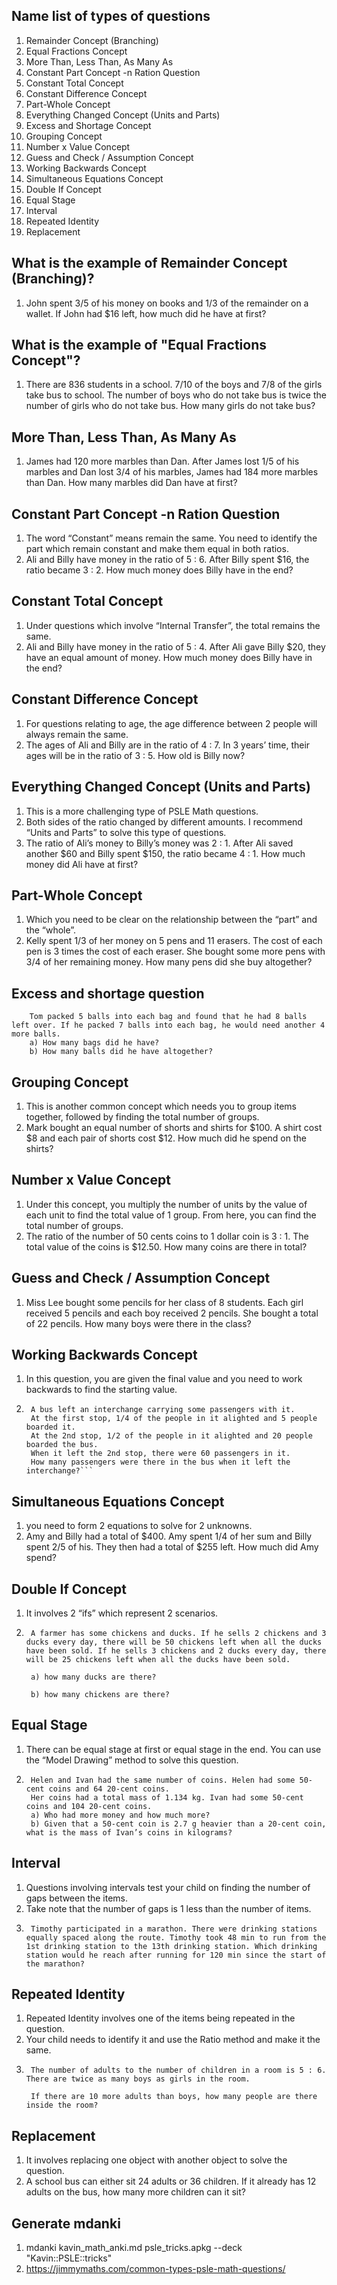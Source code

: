## Name list of types of questions
1. Remainder Concept (Branching)
2. Equal Fractions Concept 
3. More Than, Less Than, As Many As
4. Constant Part Concept -n Ration Question
5. Constant Total Concept
6. Constant Difference Concept
7. Part-Whole Concept
8. Everything Changed Concept (Units and Parts)
9. Excess and Shortage Concept
10. Grouping Concept
11. Number x Value Concept
12. Guess and Check / Assumption Concept
13. Working Backwards Concept
14. Simultaneous Equations Concept
15. Double If Concept
16. Equal Stage
17. Interval
18. Repeated Identity
19. Replacement



## What is the example of Remainder Concept (Branching)?
1. John spent 3/5 of his money on books and 1/3 of the remainder on a wallet. If John had $16 left, how much did he have at first?


## What is the example of "Equal Fractions Concept"?
1. There are 836 students in a school. 7/10 of the boys and 7/8 of the girls take bus to school. The number of boys who do not take bus is twice the number of girls who do not take bus. How many girls do not take bus?


## More Than, Less Than, As Many As
1. James had 120 more marbles than Dan. After James lost 1/5 of his marbles and Dan lost 3/4 of his marbles, James had 184 more marbles than Dan. How many marbles did Dan have at first?

## Constant Part Concept -n Ration Question
1. The word “Constant” means remain the same. You need to identify the part which remain constant and make them equal in both ratios. 
1. Ali and Billy have money in the ratio of 5 : 6. After Billy spent $16, the ratio became 3 : 2. How much money does Billy have in the end?

## Constant Total Concept
1. Under questions which involve “Internal Transfer”, the total remains the same. 
1. Ali and Billy have money in the ratio of 5 : 4. After Ali gave Billy $20, they have an equal amount of money. How much money does Billy have in the end?

 
## Constant Difference Concept
1. For questions relating to age, the age difference between 2 people will always remain the same.
1. The ages of Ali and Billy are in the ratio of 4 : 7. In 3 years’ time, their ages will be in the ratio of 3 : 5. How old is Billy now?

## Everything Changed Concept (Units and Parts)
1. This is a more challenging type of PSLE Math questions. 
2. Both sides of the ratio changed by different amounts. I recommend “Units and Parts” to solve this type of questions. 
3. The ratio of Ali’s money to Billy’s money was 2 : 1. After Ali saved another $60 and Billy spent $150, the ratio became 4 : 1. How much money did Ali have at first?


## Part-Whole Concept
1. Which you need to be clear on the relationship between the “part” and the “whole”. 
1. Kelly spent 1/3 of her money on 5 pens and 11 erasers. The cost of each pen is 3 times the cost of each eraser. She bought some more pens with 3/4 of her remaining money. How many pens did she buy altogether?

## Excess and shortage question
```
    Tom packed 5 balls into each bag and found that he had 8 balls left over. If he packed 7 balls into each bag, he would need another 4 more balls.
    a) How many bags did he have?
    b) How many balls did he have altogether?
```

## Grouping Concept
1. This is another common concept which needs you to group items together, followed by finding the total number of groups. 
1. Mark bought an equal number of shorts and shirts for $100. A shirt cost $8 and each pair of shorts cost $12. How much did he spend on the shirts?

## Number x Value Concept
1. Under this concept, you multiply the number of units by the value of each unit to find the total value of 1 group. From here, you can find the total number of groups.
1. The ratio of the number of 50 cents coins to 1 dollar coin is 3 : 1. The total value of the coins is $12.50. How many coins are there in total?


## Guess and Check / Assumption Concept
1. Miss Lee bought some pencils for her class of 8 students. Each girl received 5 pencils and each boy received 2 pencils. She bought a total of 22 pencils.  How many boys were there in the class?

## Working Backwards Concept
1.  In this question, you are given the final value and you need to work backwards to find the starting value.
1. ```
    A bus left an interchange carrying some passengers with it.
    At the first stop, 1/4 of the people in it alighted and 5 people boarded it.
    At the 2nd stop, 1/2 of the people in it alighted and 20 people boarded the bus.
    When it left the 2nd stop, there were 60 passengers in it.
    How many passengers were there in the bus when it left the interchange?```

## Simultaneous Equations Concept
1. you need to form 2 equations to solve for 2 unknowns. 
1. Amy and Billy had a total of $400.  Amy spent 1/4 of her sum and Billy spent 2/5 of his. They then had a total of $255 left. How much did Amy spend?

## Double If Concept
1. It involves 2 “ifs” which represent 2 scenarios. 
1. ```
    A farmer has some chickens and ducks. If he sells 2 chickens and 3 ducks every day, there will be 50 chickens left when all the ducks have been sold. If he sells 3 chickens and 2 ducks every day, there will be 25 chickens left when all the ducks have been sold.

    a) how many ducks are there?

    b) how many chickens are there?
    ```

## Equal Stage
1. There can be equal stage at first or equal stage in the end. You can use the “Model Drawing” method to solve this question.
1. ```
    Helen and Ivan had the same number of coins. Helen had some 50-cent coins and 64 20-cent coins.
    Her coins had a total mass of 1.134 kg. Ivan had some 50-cent coins and 104 20-cent coins.
    a) Who had more money and how much more?
    b) Given that a 50-cent coin is 2.7 g heavier than a 20-cent coin, what is the mass of Ivan’s coins in kilograms?
    ```

## Interval
1. Questions involving intervals test your child on finding the number of gaps between the items.
1. Take note that the number of gaps is 1 less than the number of items.
1. ```
    Timothy participated in a marathon. There were drinking stations equally spaced along the route. Timothy took 48 min to run from the 1st drinking station to the 13th drinking station. Which drinking station would he reach after running for 120 min since the start of the marathon?
    ```

## Repeated Identity
1. Repeated Identity involves one of the items being repeated in the question. 
1. Your child needs to identify it and use the Ratio method and make it the same.
1. ```
    The number of adults to the number of children in a room is 5 : 6. There are twice as many boys as girls in the room. 

    If there are 10 more adults than boys, how many people are there inside the room?
    ```

## Replacement
1. It involves replacing one object with another object to solve the question. 
1. A school bus can either sit 24 adults or 36 children. If it already has 12 adults on the bus, how many more children can it sit?




## Generate mdanki
1. mdanki kavin_math_anki.md psle_tricks.apkg --deck "Kavin::PSLE::tricks"
2. https://jimmymaths.com/common-types-psle-math-questions/
